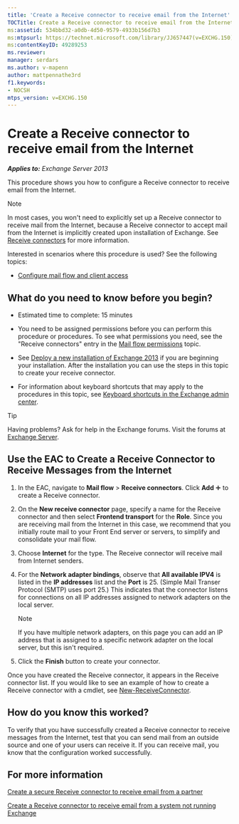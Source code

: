 ```yaml
---
title: 'Create a Receive connector to receive email from the Internet'
TOCTitle: Create a Receive connector to receive email from the Internet
ms:assetid: 534bbd32-a0db-4d50-9579-4933b156d7b3
ms:mtpsurl: https://technet.microsoft.com/library/JJ657447(v=EXCHG.150)
ms:contentKeyID: 49289253
ms.reviewer: 
manager: serdars
ms.author: v-mapenn
author: mattpennathe3rd
f1.keywords:
- NOCSH
mtps_version: v=EXCHG.150
---
```


# Create a Receive connector to receive email from the Internet

_**Applies to:** Exchange Server 2013_

This procedure shows you how to configure a Receive connector to receive email from the Internet.

> [!NOTE]
> In most cases, you won't need to explicitly set up a Receive connector to receive mail from the Internet, because a Receive connector to accept mail from the Internet is implicitly created upon installation of Exchange. See <A href="receive-connectors-exchange-2013-help.md">Receive connectors</A> for more information.

Interested in scenarios where this procedure is used? See the following topics:

- [Configure mail flow and client access](configure-mail-flow-and-client-access-exchange-2013-help.md)

## What do you need to know before you begin?

- Estimated time to complete: 15 minutes

- You need to be assigned permissions before you can perform this procedure or procedures. To see what permissions you need, see the "Receive connectors" entry in the [Mail flow permissions](mail-flow-permissions-exchange-2013-help.md) topic.

- See [Deploy a new installation of Exchange 2013](deploy-a-new-installation-of-exchange-2013-exchange-2013-help.md) if you are beginning your installation. After the installation you can use the steps in this topic to create your receive connector.

- For information about keyboard shortcuts that may apply to the procedures in this topic, see [Keyboard shortcuts in the Exchange admin center](keyboard-shortcuts-in-the-exchange-admin-center-2013-help.md).

> [!TIP]
> Having problems? Ask for help in the Exchange forums. Visit the forums at [Exchange Server](https://go.microsoft.com/fwlink/p/?linkid=60612).

## Use the EAC to Create a Receive Connector to Receive Messages from the Internet

1. In the EAC, navigate to **Mail flow** \> **Receive connectors**. Click **Add** ![Add Icon](images/JJ218640.c1e75329-d6d7-4073-a27d-498590bbb558(EXCHG.150).gif "Add Icon") to create a Receive connector.

2. On the **New receive connector** page, specify a name for the Receive connector and then select **Frontend transport** for the **Role**. Since you are receiving mail from the Internet in this case, we recommend that you initially route mail to your Front End server or servers, to simplify and consolidate your mail flow.

3. Choose **Internet** for the type. The Receive connector will receive mail from Internet senders.

4. For the **Network adapter bindings**, observe that **All available IPV4** is listed in the **IP addresses** list and the **Port** is 25. (Simple Mail Transer Protocol (SMTP) uses port 25.) This indicates that the connector listens for connections on all IP addresses assigned to network adapters on the local server.

    > [!NOTE]
    > If you have multiple network adapters, on this page you can add an IP address that is assigned to a specific network adapter on the local server, but this isn't required.

5. Click the **Finish** button to create your connector.

Once you have created the Receive connector, it appears in the Receive connector list. If you would like to see an example of how to create a Receive connector with a cmdlet, see [New-ReceiveConnector](https://docs.microsoft.com/powershell/module/exchange/mail-flow/New-ReceiveConnector).

## How do you know this worked?

To verify that you have successfully created a Receive connector to receive messages from the Internet, test that you can send mail from an outside source and one of your users can receive it. If you can receive mail, you know that the configuration worked successfully.

## For more information

[Create a secure Receive connector to receive email from a partner](create-a-secure-receive-connector-to-receive-email-from-a-partner-exchange-2013-help.md)

[Create a Receive connector to receive email from a system not running Exchange](create-a-receive-connector-to-receive-email-from-a-system-not-running-exchange-exchange-2013-help.md)
